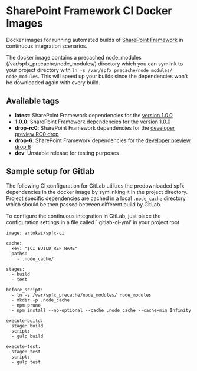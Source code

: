 # SharePoint Framework CI Docker Images

Docker images for running automated builds of [SharePoint Framework](https://github.com/SharePoint/sp-dev-docs) in continuous integration scenarios.

The docker image contains a precached node_modules (/var/spfx_precache/node_modules/) directory which you can 
symlink to your project directory with `ln -s /var/spfx_precache/node_modules/ node_modules`. This will speed up
your builds since the dependencies won't be downloaded again with every build. 

## Available tags
- **latest**: SharePoint Framework dependencies for the [version 1.0.0](https://github.com/SharePoint/sp-dev-docs/wiki/Release-Notes-GA)
- **1.0.0**: SharePoint Framework dependencies for the [version 1.0.0](https://github.com/SharePoint/sp-dev-docs/wiki/Release-Notes-GA)
- **drop-rc0**: SharePoint Framework dependencies for the [developer preview RC0 drop](https://github.com/SharePoint/sp-dev-docs/wiki/Release-Notes-RC0)
- **drop-6**: SharePoint Framework dependencies for the [developer preview drop 6](https://github.com/SharePoint/sp-dev-docs/wiki/Release-Notes-Drop-6)
- **dev**: Unstable release for testing purposes

## Sample setup for Gitlab

The following CI configuration for GitLab utilizes the predownloaded spfx dependencies 
in the docker image by symlinking it in the project directory. Project specific dependencies
are cached in a local `.node_cache` directory which should be then passed between different
build by GitLab.

To configure the continuous integration in GitLab, just place the configuration settings in a file
called `.gitlab-ci-yml' in your project root.

```
image: artokai/spfx-ci

cache:
  key: "$CI_BUILD_REF_NAME"
  paths:
    - .node_cache/

stages:
  - build
  - test

before_script:
  - ln -s /var/spfx_precache/node_modules/ node_modules
  - mkdir -p .node_cache
  - npm prune
  - npm install --no-optional --cache .node_cache --cache-min Infinity

execute-build:
  stage: build
  script:
  - gulp build

execute-test:
  stage: test
  script:
  - gulp test


```